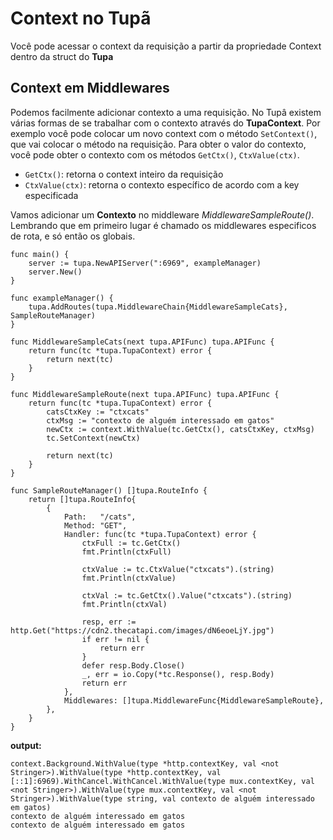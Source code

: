 # Context no Tupã
Você pode acessar o context da requisição a partir da propriedade Context dentro da struct do **Tupa**

## Context em Middlewares

Podemos facilmente adicionar contexto a uma requisição. No Tupâ existem várias formas de se trabalhar com o contexto através do **TupaContext**. Por exemplo você pode colocar um novo context com o método `SetContext()`, que vai colocar o método na requisição. Para obter o valor do contexto, você pode obter o contexto com os métodos `GetCtx()`, `CtxValue(ctx)`.

* `GetCtx()`: retorna o context inteiro da requisição
* `CtxValue(ctx)`: retorna o contexto específico de acordo com a key especificada

Vamos adicionar um **Contexto** no middleware *MiddlewareSampleRoute()*. Lembrando que em primeiro lugar é chamado os middlewares especificos de rota, e só então os globais.

```golang
func main() {
	server := tupa.NewAPIServer(":6969", exampleManager)
	server.New()
}

func exampleManager() {
	tupa.AddRoutes(tupa.MiddlewareChain{MiddlewareSampleCats}, SampleRouteManager)
}

func MiddlewareSampleCats(next tupa.APIFunc) tupa.APIFunc {
	return func(tc *tupa.TupaContext) error {
		return next(tc)
	}
}

func MiddlewareSampleRoute(next tupa.APIFunc) tupa.APIFunc {
	return func(tc *tupa.TupaContext) error {
		catsCtxKey := "ctxcats"
		ctxMsg := "contexto de alguém interessado em gatos"
		newCtx := context.WithValue(tc.GetCtx(), catsCtxKey, ctxMsg)
		tc.SetContext(newCtx)
		
		return next(tc)
	}
}

func SampleRouteManager() []tupa.RouteInfo {
	return []tupa.RouteInfo{
		{
			Path:   "/cats",
			Method: "GET",
			Handler: func(tc *tupa.TupaContext) error {
				ctxFull := tc.GetCtx()
				fmt.Println(ctxFull)

				ctxValue := tc.CtxValue("ctxcats").(string)
				fmt.Println(ctxValue)

				ctxVal := tc.GetCtx().Value("ctxcats").(string)
				fmt.Println(ctxVal)

				resp, err := http.Get("https://cdn2.thecatapi.com/images/dN6eoeLjY.jpg")
				if err != nil {
					return err
				}
				defer resp.Body.Close()
				_, err = io.Copy(*tc.Response(), resp.Body)
				return err
			},
			Middlewares: []tupa.MiddlewareFunc{MiddlewareSampleRoute},
		},
	}
}

```

**output:**
```
context.Background.WithValue(type *http.contextKey, val <not Stringer>).WithValue(type *http.contextKey, val [::1]:6969).WithCancel.WithCancel.WithValue(type mux.contextKey, val <not Stringer>).WithValue(type mux.contextKey, val <not Stringer>).WithValue(type string, val contexto de alguém interessado em gatos)
contexto de alguém interessado em gatos
contexto de alguém interessado em gatos
```
